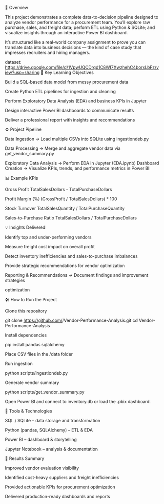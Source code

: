 🚀 Overview

This project demonstrates a complete data-to-decision pipeline designed to analyze vendor performance for a procurement team.
You’ll explore raw purchase, sales, and freight data; perform ETL using Python & SQLite; and visualize insights through an interactive Power BI dashboard.

It’s structured like a real-world company assignment to prove you can translate data into business decisions — the kind of case study that impresses recruiters and hiring managers.

dataset: https://drive.google.com/file/d/1VpwUQCDrqd1C8WI7XwzhehC4borxLbFz/view?usp=sharing
🧠 Key Learning Objectives

Build a SQL-based data model from messy procurement data

Create Python ETL pipelines for ingestion and cleaning

Perform Exploratory Data Analysis (EDA) and business KPIs in Jupyter

Design interactive Power BI dashboards to communicate results

Deliver a professional report with insights and recommendations

⚙️ Project Pipeline

Data Ingestion → Load multiple CSVs into SQLite using ingestiondeb.py

Data Processing → Merge and aggregate vendor data via get_vendor_summary.py

Exploratory Data Analysis → Perform EDA in Jupyter (EDA.ipynb)
Dashboard Creation → Visualize KPIs, trends, and performance metrics in Power BI

📊 Example KPIs

Gross Profit
TotalSalesDollars - TotalPurchaseDollars

Profit Margin (%)
(GrossProfit / TotalSalesDollars) * 100

Stock Turnover
TotalSalesQuantity / TotalPurchaseQuantity

Sales-to-Purchase Ratio
TotalSalesDollars / TotalPurchaseDollars


💡 Insights Delivered

Identify top and under-performing vendors

Measure freight cost impact on overall profit

Detect inventory inefficiencies and sales-to-purchase imbalances

Provide strategic recommendations for vendor optimization

Reporting & Recommendations → Document findings and improvement strategies

optimization

🛠️ How to Run the Project

Clone this repository

git clone https://github.com/<your-username>/Vendor-Performance-Analysis.git
cd Vendor-Performance-Analysis

Install dependencies

pip install pandas sqlalchemy


Place CSV files in the /data folder

Run ingestion

python scripts/ingestiondeb.py


Generate vendor summary

python scripts/get_vendor_summary.py


Open Power BI and connect to inventory.db or load the .pbix dashboard.


🧩 Tools & Technologies

SQL / SQLite – data storage and transformation

Python (pandas, SQLAlchemy) – ETL & EDA

Power BI – dashboard & storytelling

Jupyter Notebook – analysis & documentation

🧾 Results Summary

Improved vendor evaluation visibility

Identified cost-heavy suppliers and freight inefficiencies

Provided actionable KPIs for procurement optimization

Delivered production-ready dashboards and reports
